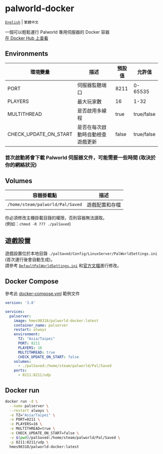 # palworld-docker
[`English`](./README.md) | `繁體中文`

一個可以輕鬆運行 Palworld 專用伺服器的 Docker 容器  
[在 Docker Hub 上查看](https://hub.docker.com/r/hmes98318/palworld-docker)  


## Environments
| 環境變量                  | 描述                                 | 預設值         | 允許值             |
|------------------------|------------------------------------|--------------|---------------------|
| PORT                   | 伺服器監聽端口                       | 8211         | 0-65535             |
| PLAYERS                | 最大玩家數                           | 16           | 1-32                |
| MULTITHREAD            | 是否啟用多線程                       | true         | true/false          |
| CHECK_UPDATE_ON_START  | 是否在每次啟動時自動檢查遊戲更新         | false         | true/false          |

### 首次啟動將會下載 Palworld 伺服器文件，可能需要一些時間 (取決於你的網絡狀況)


## Volumes
| 容器掛載點                          | 描述              |
|----------------------------------|------------------|
| `/home/steam/palworld/Pal/Saved` | 遊戲配置和存檔      |

你必須修改主機掛載目錄的權限，否則容器無法讀取。  
 (例如：`chmod -R 777 ./palSaved`)  


## 遊戲設置
遊戲設置位於本地目錄 `./palSaved/Config/LinuxServer/PalWorldSettings.ini` (首次運行後會自動生成)。  
請參考 [`DefaultPalWorldSettings.ini`](./DefaultPalWorldSettings.ini) 和[官方文檔](https://tech.palworldgame.com/optimize-game-balance)進行修改。  


## Docker Compose
參考此 [docker-compose.yml](./docker-compose.yml) 範例文件

```yml
version: '3.8'

services:
  palserver:
    image: hmes98318/palworld-docker:latest
    container_name: palserver
    restart: always
    environment:
      TZ: "Asia/Taipei"
      PORT: 8211
      PLAYERS: 16
      MULTITHREAD: true
      CHECK_UPDATE_ON_START: false
    volumes:
      - ./palSaved:/home/steam/palworld/Pal/Saved
    ports:
      - 8211:8211/udp
```


## Docker run

```bash
docker run -d \
  --name palserver \
  --restart always \
  -e TZ="Asia/Taipei" \
  -e PORT=8211 \
  -e PLAYERS=16 \
  -e MULTITHREAD=true \
  -e CHECK_UPDATE_ON_START=false \
  -v $(pwd)/palSaved:/home/steam/palworld/Pal/Saved \
  -p 8211:8211/udp \
  hmes98318/palworld-docker:latest
```